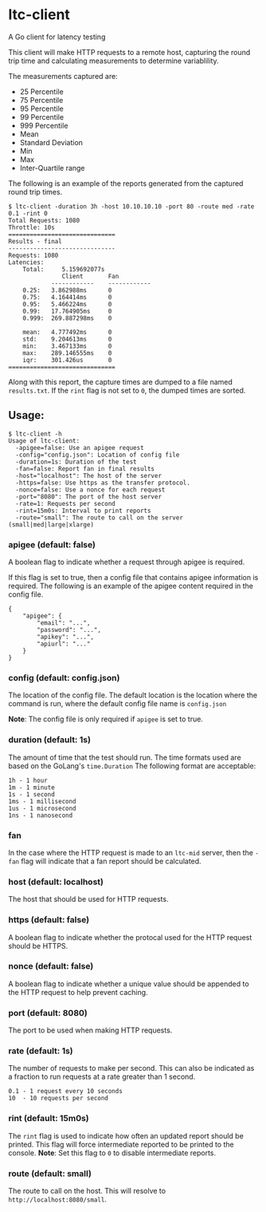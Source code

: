ltc-client
==========

A Go client for latency testing

This client will make HTTP requests to a remote host, capturing the round trip time and calculating measurements to determine variablility.

The measurements captured are:

* 25 Percentile
* 75 Percentile
* 95 Percentile
* 99 Percentile
* 999 Percentile
* Mean
* Standard Deviation
* Min
* Max
* Inter-Quartile range
	

The following is an example of the reports generated from the captured round trip times.

	$ ltc-client -duration 3h -host 10.10.10.10 -port 80 -route med -rate 0.1 -rint 0
	Total Requests: 1080
	Throttle: 10s
	==============================
	Results - final
	------------------------------
	Requests: 1080
	Latencies:
		Total:     5.159692077s
		     	   Client	    Fan
				------------	------------
		0.25:	3.862988ms		0
		0.75:	4.164414ms		0
		0.95:	5.466224ms		0
		0.99:	17.764905ms		0
		0.999:	269.887298ms	0
	
		mean:	4.777492ms		0
		std:	9.204613ms		0
		min:	3.467133ms		0
		max:	289.146555ms	0
		iqr:	301.426us		0
	==============================

Along with this report, the capture times are dumped to a file named ```results.txt```. If the ```rint``` flag is not set to ```0```, the dumped times are sorted.

## Usage:

	$ ltc-client -h
	Usage of ltc-client:
	  -apigee=false: Use an apigee request
	  -config="config.json": Location of config file
	  -duration=1s: Duration of the test
	  -fan=false: Report fan in final results
	  -host="localhost": The host of the server
	  -https=false: Use https as the transfer protocol.
	  -nonce=false: Use a nonce for each request
	  -port="8080": The port of the host server
	  -rate=1: Requests per second
	  -rint=15m0s: Interval to print reports
	  -route="small": The route to call on the server (small|med|large|xlarge)

### apigee (default: false)
A boolean flag to indicate whether a request through apigee is required. 

If this flag is set to true, then a config file that contains apigee information is required. The following
is an example of the apigee content required in the config file.

	{
		"apigee": {
			"email": "...",
			"password": "...",
			"apikey": "...",
			"apiurl": "..."
		}
	}

### config (default: config.json)
The location of the config file. The default location is the location where the command is run, where the default config file name is ```config.json```

**Note**: The config file is only required if ```apigee``` is set to true.

### duration (default: 1s)
The amount of time that the test should run. The time formats used are based on the GoLang's ```time.Duration``` The following format are acceptable:

	1h - 1 hour
	1m - 1 minute
	1s - 1 second
	1ms - 1 millisecond
	1us - 1 microsecond
	1ns - 1 nanosecond
	
### fan
In the case where the HTTP request is made to an ```ltc-mid``` server, then the ```-fan``` flag will indicate that a fan report should be calculated.

### host (default: localhost)
The host that should be used for HTTP requests.

### https (default: false)
A boolean flag to indicate whether the protocal used for the HTTP request should be HTTPS.

### nonce (default: false)
A boolean flag to indicate whether a unique value should be appended to the HTTP request to help prevent caching.

### port (default: 8080)
The port to be used when making HTTP requests.

### rate (default: 1s)
The number of requests to make per second. This can also be indicated as a fraction to run requests at a rate greater than 1 second.

	0.1 - 1 request every 10 seconds
	10  - 10 requests per second

### rint (default: 15m0s)
The ```rint``` flag is used to indicate how often an updated report should be printed. This flag will force intermediate reported to be printed to the console. **Note**: Set this flag to ```0``` to disable intermediate reports.

### route (default: small)
The route to call on the host. This will resolve to ```http://localhost:8080/small```.
